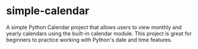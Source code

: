 # simple-calendar
A simple Python Calendar project that allows users to view monthly and yearly calendars using the built-in calendar module.  This project is great for beginners to practice working with Python's date and time features.
